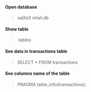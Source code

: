 #### Open database
> sqlite3 retail.db

#### Show table
> .tables

#### See data in transactions table
> SELECT * FROM transactions

#### See columns name of the table
> PRAGMA table_info(transactions);
